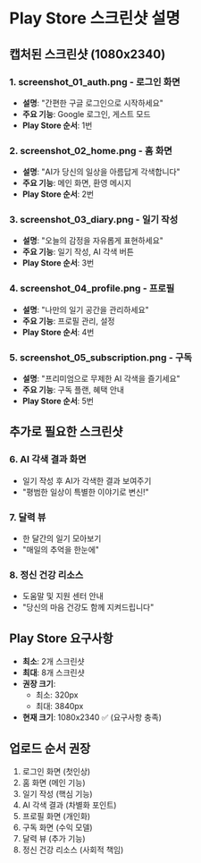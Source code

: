# Play Store 스크린샷 설명

## 캡처된 스크린샷 (1080x2340)

### 1. screenshot_01_auth.png - 로그인 화면
- **설명**: "간편한 구글 로그인으로 시작하세요"
- **주요 기능**: Google 로그인, 게스트 모드
- **Play Store 순서**: 1번

### 2. screenshot_02_home.png - 홈 화면  
- **설명**: "AI가 당신의 일상을 아름답게 각색합니다"
- **주요 기능**: 메인 화면, 환영 메시지
- **Play Store 순서**: 2번

### 3. screenshot_03_diary.png - 일기 작성
- **설명**: "오늘의 감정을 자유롭게 표현하세요"
- **주요 기능**: 일기 작성, AI 각색 버튼
- **Play Store 순서**: 3번

### 4. screenshot_04_profile.png - 프로필
- **설명**: "나만의 일기 공간을 관리하세요"
- **주요 기능**: 프로필 관리, 설정
- **Play Store 순서**: 4번

### 5. screenshot_05_subscription.png - 구독
- **설명**: "프리미엄으로 무제한 AI 각색을 즐기세요"
- **주요 기능**: 구독 플랜, 혜택 안내
- **Play Store 순서**: 5번

## 추가로 필요한 스크린샷

### 6. AI 각색 결과 화면
- 일기 작성 후 AI가 각색한 결과 보여주기
- "평범한 일상이 특별한 이야기로 변신!"

### 7. 달력 뷰
- 한 달간의 일기 모아보기
- "매일의 추억을 한눈에"

### 8. 정신 건강 리소스
- 도움말 및 지원 센터 안내
- "당신의 마음 건강도 함께 지켜드립니다"

## Play Store 요구사항
- **최소**: 2개 스크린샷
- **최대**: 8개 스크린샷
- **권장 크기**: 
  - 최소: 320px
  - 최대: 3840px
- **현재 크기**: 1080x2340 ✅ (요구사항 충족)

## 업로드 순서 권장
1. 로그인 화면 (첫인상)
2. 홈 화면 (메인 기능)
3. 일기 작성 (핵심 기능)
4. AI 각색 결과 (차별화 포인트)
5. 프로필 화면 (개인화)
6. 구독 화면 (수익 모델)
7. 달력 뷰 (추가 기능)
8. 정신 건강 리소스 (사회적 책임)